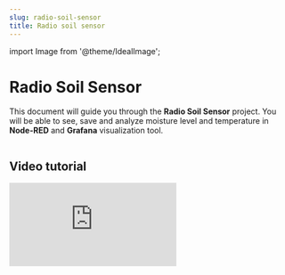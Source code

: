 ```yaml
---
slug: radio-soil-sensor
title: Radio soil sensor
---
```

import Image from '@theme/IdealImage';



# Radio Soil Sensor

This document will guide you through the **Radio Soil Sensor** project. You will be able to see, save and analyze moisture level and temperature in **Node-RED** and **Grafana** visualization tool.

<div class="container">
  <div class="row">
    <Image img={require('./img/radio-soil-sensor/radio-soil-sensor_project-image.webp')}/>
  </div>
</div>

## Video tutorial

<div style={{ position: 'relative', paddingBottom: '56.25%', height: 0, overflow: 'hidden' }}>
  <iframe
   src="https://www.youtube.com/embed/6kU-_ldaGOw?si=2kawboGcP9ABW9Cl" title="YouTube video player"
    style={{ position: 'absolute', top: 0, left: 0, width: '100%', height: '100%' }}
    frameBorder="0"
    allow="accelerometer; autoplay; clipboard-write; encrypted-media; gyroscope; picture-in-picture; web-share"
    allowFullScreen
    referrerPolicy="strict-origin-when-cross-origin"
  />
</div>


## Block Concept

<div class="container">
  <div class="row">
    <Image img={require('./img/radio-soil-sensor/radio-soil-sensor_block-diagram.webp')}/>
  </div>
</div>

## Requirements

* Either **Hardwario Radio Soil Sensor Kit**, or individual components:
  * 1x **Hardwario** [**Soil Moisture Sensor**](https://www.hardwario.store/p/soil-sensor-set)
  * 1x **Hardwario** [**Sensor Module**](https://www.hardwario.store/p/sensor-module)
  * 1x **Hardwario** [**Core Module**](https://www.hardwario.store/p/core-module)
  * 1x **Hardwario** [**Battery Module**](https://www.hardwario.store/p/battery-module)
  * 1x **Hardwario** [**Radio Dongle**](https://www.hardwario.store/p/radio-dongle)
* You will need **Raspberry Pi** with the **Hardwario Raspbian** distribution installed. Please see [**Raspberry Pi Installation**](https://docs.hardwario.com/tower/server-raspberry-pi/) document.

Measured data will be saved and visualized in Grafana on [**Raspberry Pi**](https://www.hardwario.store/p/raspberry-pi-cm4108016). It is also possible to use your computer. Just follow [**Quick Start Guide**](https://docs.hardwario.com/tower/firmware-development/firmware-quick-start/) document.

## Connecting to Raspberry Pi

All the configuration, services and flashing firmware will be done on the **Raspberry Pi**. You use your computer only to connect to the **Raspberry Pi SSH** server and **Grafana** web page.

Please follow the [**Raspberry Pi Login**](https://docs.hardwario.com/tower/server-raspberry-pi/login-guide) document where you find how to discover **Raspberry Pi IP address** on your network and connect to the **SSH server**.

## Firmware Upload

In this procedure we will use the **Hardwario Firmware Tool** to upload firmware to the **Core Module**. You will connect and flash firmware with **Raspberry Pi**

Now it's time to write firmware to the **Core Module**.

### Step 1: Connect the Micro USB cable to the **Core Module** and **Raspberry Pi**

### Step 2: Upload the firmware to the **Core Module**:


:::info

You may want to update available firmwares by `bcf update` if the installation has been prolonged for a longer time after Playground Setup

:::


:::warning

**Flashing Core Module R1 & R2**  
For differences of flashing older **Core Module 1** and newer **Core Module 2** please read **Core Module R1 and R2 comparison** in the **Hardware section**

:::

Run the Hardwario Playground. In the Firmware tab choose and upload the `bcf-radio-soil-sensor` firmware to the **Core Module**:

### Step 3: Remove the Micro USB cable from the **Core Module** and **Raspberry Pi**


:::success

At this point your firmware is successfully uploaded

:::

## Hardware Assembling

### Step 1: Start with the [**Battery Module**](https://www.hardwario.store/p/battery-module)


:::warning

Make sure the **Battery Module** does not have batteries inserted.

:::

### Step 2: Plug the [**Core Module**](https://www.hardwario.store/p/core-module) on top of the [**Battery Module**](https://www.hardwario.store/p/battery-module).

### Step 3: Plug the [**Sensor Module**](https://shop.bigclown.com/sensor-module) on top of the [**Core Module**](https://www.hardwario.store/p/core-module).

### Step 4: Plug the [**Soil Moisture Sensor**](https://www.hardwario.store/p/soil-sensor-set) connector to the [**Sensor Module**](https://www.hardwario.store/p/sensor-module).

## Radio Pairing

In this section, we will create a radio link between the **Radio Dongle** and the **Radio Climate Monitor**.

Follow these steps in **Node-RED**:

### Step 1: Click on the **Start node pairing** button


:::warning

Make sure, that after pressing the **Start node pairing** button in the right **debug** tab you have two messages. One is command and the second one with **"start"** is the response from **Radio Dongle**.

:::

<div class="container">
  <div class="row">
    <Image img={require('./img/radio-soil-sensor/radio-soil-sensor_node-red-gw-pair-start.webp')}/>
  </div>
</div>

### Step 2: Assembly

Insert the batteries into the **Radio Climate Monitor** to send the pairing request (you should also see the red LED on the **Core Module** to be on for about 2 seconds).

In the **Node-RED** debug tab, there is a message about name and firmware version of the new paired module.

<div class="container">
  <div class="row">
    <Image img={require('./img/radio-soil-sensor/radio-soil-sensor_node-red-gw-pair-paired-mqtt-message.webp')}/>
  </div>
</div>

### Step 3: Click on the **Stop node pairing** button

<div class="container">
  <div class="row">
    <Image img={require('./img/radio-soil-sensor/radio-soil-sensor_node-red-gw-pair-stop.webp')}/>
  </div>
</div>


:::success

At this point, you've got established a radio link between the node (**Radio Moisture Sensor**) and the gateway (**Radio Dongle**).

:::

## Communication Test

Follow these steps in **Node-RED**:

### Step 1: Switch to **debug** tab on the right

### Step 2: Test it:

Start breathing on the temperature sensor on the **Soil Sensor** to invoke a change of temperature and hence trigger a radio transmission.

You should then see similar messages:

<div class="container">
  <div class="row">
    <Image img={require('./img/radio-soil-sensor/radio-soil-sensor_radio-test.webp')}/>
  </div>
</div>


:::success

At this point, you've got verified radio communication.

:::

## Enclosure

Optionally put the assembly into the appropriate enclosure, if you have one.


:::info

You can find more information about the enclosures in the document [**Enclosures**](https://docs.hardwario.com/chester/hardware-description/enclosures/).

:::

## Integration Grafana

Now we have assembled our kit and let's start with some basic integration with **Grafana**.

### Step 1: Install dependencies

Install **Grafana** and **InfluxDB** database to your **Raspberry Pi**. This is explained in [**Grafana for Visualization**](https://docs.hardwario.com/tower/platform-integrations/grafana-visualization/) document

### Step 2: Edit config

Add these lines to the `/etc/bigclown/mqtt2influxdb.yml` configuration file which you had created in the **Grafana for Visualization** tutorial. This adds support for new topics that Soil Sensor sends.


:::info

For text editing, we use **nano** editor. You can save changes by pressing key combination `Ctrl + O` and exit editor by pressing `Ctrl + X`.

:::

Open mqtt2influxdb configuration in **nano** text editor.

```text
sudo nano /etc/bigclown/mqtt2influxdb.yml
```

And append these lines at the end of the existing file:

```text
- measurement: moisture
    topic: node/+/soil-sensor/+/moisture
    fields:
        value: $.payload
    tags:
        id: $.topic[1]
        channel: $.topic[3]

- measurement: temperature
    topic: node/+/soil-sensor/+/temperature
    fields:
        value: $.payload
    tags:
        id: $.topic[1]
        channel: $.topic[3]
```

### Step 3: Test that the configuration is valid. Otherwise there is some formatting error in the YAML file

```text
mqtt2influxdb -c /etc/bigclown/mqtt2influxdb.yml --test
```

### Step 4: Restart MQTT2InfluxDB service, because we've changed the configuration

```text
pm2 restart mqtt2influxdb
```

### Step 5: Open **Grafana** page which is running on **Raspberry Pi** on port `3000`

[http://hub.local:3000](http://hub.local:3000)

### Step 6: Graph

Now you can see temperature and battery voltage on the bottom. We need to add a moisture graph. Because we added `- measurement: moisture` to the config file, we need to duplicate existing graph and change its `measurement` data source to `moisture`.

<div class="container">
  <div class="row">
    <Image img={require('./img/radio-soil-sensor/radio-soil-sensor_grafana-duplicate.webp')}/>
  </div>
</div>

Now click on **Edit** in the **duplicated** graph.

<div class="container">
  <div class="row">
    <Image img={require('./img/radio-soil-sensor/radio-soil-sensor_grafana-edit.webp')}/>
  </div>
</div>

Now in **Metrics** tab change the **FROM** item from value **temperature** to **moisture**.

<div class="container">
  <div class="row">
    <Image img={require('./img/radio-soil-sensor/radio-soil-sensor_grafana-from-moisture.webp')}/>
  </div>
</div>

### Step 7: Save

Now click on the **Save** button in the **Grafana** so all your configuration stays the same next time you open the page.

<div class="container">
  <div class="row">
    <Image img={require('./img/radio-soil-sensor/radio-soil-sensor_grafana-save.webp')}/>
  </div>
</div>

### Related Documents <a id="related-documents"></a>

* [**Raspberry Pi Installation**](https://docs.hardwario.com/tower/server-raspberry-pi/)
* [**Raspberry Pi Login**](https://docs.hardwario.com/tower/server-raspberry-pi/login-guide)